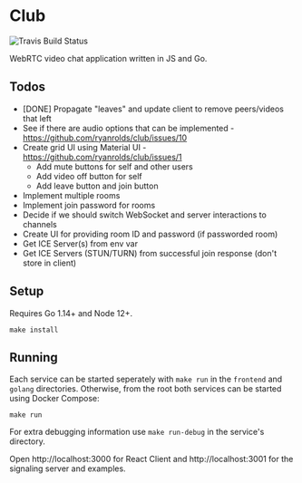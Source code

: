 # Club

![Travis Build Status](https://travis-ci.org/ryanrolds/club.svg?branch=master)

WebRTC video chat application written in JS and Go.

## Todos

* [DONE] Propagate "leaves" and update client to remove peers/videos that left
* See if there are audio options that can be implemented - https://github.com/ryanrolds/club/issues/10
* Create grid UI using Material UI - https://github.com/ryanrolds/club/issues/1
  * Add mute buttons for self and other users
  * Add video off button for self
  * Add leave button and join button
* Implement multiple rooms
* Implement join password for rooms
* Decide if we should switch WebSocket and server interactions to channels
* Create UI for providing room ID and password (if passworded room)
* Get ICE Server(s) from env var
* Get ICE Servers (STUN/TURN) from successful join response (don't store in client)

## Setup

Requires Go 1.14+ and Node 12+.

```
make install
```

## Running

Each service can be started seperately with `make run` in the `frontend` and `golang` directories. Otherwise, from the root both services can be started using Docker Compose:

```
make run
```

For extra debugging information use `make run-debug` in the service's directory.

Open http://localhost:3000 for React Client and http://localhost:3001 for the signaling server and examples.
